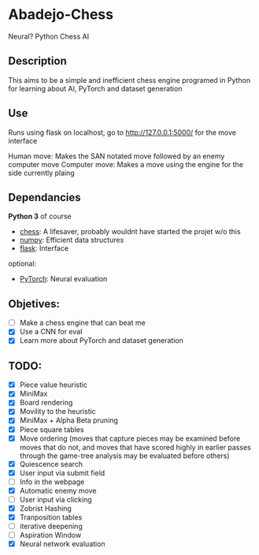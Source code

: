 # Abadejo-Chess
Neural? Python Chess AI

## Description

This aims to be a simple and inefficient chess engine programed in Python for learning about AI, PyTorch and dataset generation

## Use

Runs using flask on localhost, go to http://127.0.0.1:5000/ for the move interface

Human move: Makes the SAN notated move followed by an enemy computer move
Computer move: Makes a move using the engine for the side currently plaing


## Dependancies

**Python 3** of course

* [chess](https://pypi.org/project/python-chess/): A lifesaver, probably wouldnt have started the projet w/o this
* [numpy](https://pypi.org/project/numpy/): Efficient data structures
* [flask](https://pypi.org/project/Flask/): Interface
  
optional:
* [PyTorch](https://pypi.org/project/torch/): Neural evaluation

## Objetives:

- [ ] Make a chess engine that can beat me
- [x] Use a CNN for eval
- [x] Learn more about PyTorch and dataset generation

## TODO:

- [x] Piece value heuristic
- [x] MiniMax
- [x] Board rendering
- [x] Movility to the heuristic
- [x] MiniMax + Alpha Beta pruning
- [x] Piece square tables
- [x] Move ordering (moves that capture pieces may be examined before moves that do not, and moves that have scored highly in earlier passes through the game-tree analysis may be evaluated before others)
- [x] Quiescence search
- [x] User input via submit field
- [ ] Info in the webpage
- [x] Automatic enemy move
- [ ] User input via clicking
- [x] Zobrist Hashing
- [x] Tranposition tables
- [ ] iterative deepening
- [ ] Aspiration Window
- [x] Neural network evaluation
